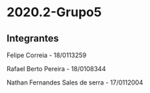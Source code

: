 # 2020.2-Grupo5

## Integrantes

Felipe Correia - 18/0113259

Rafael Berto Pereira - 18/0108344

Nathan Fernandes Sales de serra - 17/0112004
